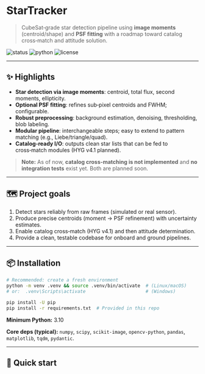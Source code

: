 # StarTracker

> CubeSat‑grade star detection pipeline using **image moments** (centroid/shape) and **PSF fitting** with a roadmap toward catalog cross‑match and attitude solution.

![status](https://img.shields.io/badge/status-WIP-yellow) ![python](https://img.shields.io/badge/Python-3.10%2B-blue) ![license](https://img.shields.io/badge/license-MIT-informational)

---

## ✨ Highlights

* **Star detection via image moments**: centroid, total flux, second moments, ellipticity.
* **Optional PSF fitting**: refines sub‑pixel centroids and FWHM; configurable.
* **Robust preprocessing**: background estimation, denoising, thresholding, blob labeling.
* **Modular pipeline**: interchangeable steps; easy to extend to pattern matching (e.g., Liebe/triangle/quad).
* **Catalog‑ready I/O**: outputs clean star lists that can be fed to cross‑match modules (HYG v4.1 planned).

> **Note:** As of now, **catalog cross‑matching is not implemented** and **no integration tests** exist yet. Both are planned soon.

---

## 🗺️ Project goals

1. Detect stars reliably from raw frames (simulated or real sensor).
2. Produce precise centroids (moment → PSF refinement) with uncertainty estimates.
3. Enable catalog cross‑match (HYG v4.1) and then attitude determination.
4. Provide a clean, testable codebase for onboard and ground pipelines.

---

## 📦 Installation

```bash
# Recommended: create a fresh environment
python -m venv .venv && source .venv/bin/activate  # (Linux/macOS)
# or:  .venv\Scripts\activate                      # (Windows)

pip install -U pip
pip install -r requirements.txt  # Provided in this repo
```

**Minimum Python:** 3.10

**Core deps (typical):** `numpy`, `scipy`, `scikit-image`, `opencv-python`, `pandas`, `matplotlib`, `tqdm`, `pydantic`.

---

## 🚀 Quick start
